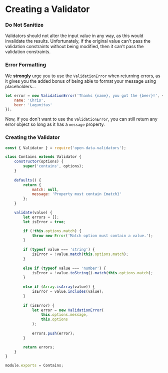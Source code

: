# Creating a Validator

### Do Not Sanitize
Validators should not alter the input value in any way, as this would invalidate the results.
Unfortunately, if the original value can't pass the validation constraints without being modified,
then it can't pass the validation constraints.

### Error Formatting
We **strongly** urge you to use the `ValidationError` when returning errors, as it gives
you the added bonus of being able to format your message using placeholders...

```javascript
let error = new ValidationError('Thanks {name}, you got the {beer}!', {
    name: 'Chris',
    beer: 'Lagunitas'
});
```
Now, if you don't want to use the `ValidationError`, you can still return any error object
so long as it has a `message` property.

### Creating the Validator

```javascript
const { Validator } = require('open-data-validators');

class Contains extends Validator {
    constructor(options) {
        super('contains', options);
    }
    
    defaults() {
        return {
            match: null,
            message: 'Property must contain {match}'
        };
    }

    validate(value) {
        let errors = [];
        let isError = true;

        if (!this.options.match) {
            throw new Error('Match option must contain a value.');
        }
        
        if (typeof value === 'string') {
            isError = !value.match(this.options.match);
        }
        
        else if (typeof value === 'number') {
            isError = !value.toString().match(this.options.match);
        }
        
        else if (Array.isArray(value)) {
            isError = value.includes(value);
        }
        
        if (isError) {
            let error = new ValidationError(
                this.options.message,
                this.options
            );
            
            errors.push(error);
        }

        return errors;
    }
}

module.exports = Contains;
```